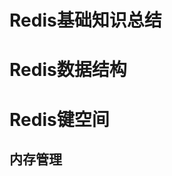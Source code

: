 # Redis基础知识总结

# Redis数据结构



# Redis键空间

## 内存管理

























































































































































